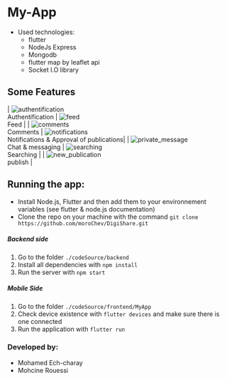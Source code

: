 # My-App
- Used technologies:
  * flutter
  * NodeJs Express
  * Mongodb
  * flutter map by leaflet api
  * Socket I.O library
## Some Features 

| ![authentification](./gifs/Authentification.gif) <br/> Authentification | ![feed](./gifs/Feed.gif) <br/> Feed | 
|      ![comments](./gifs/Comments.gif) <br/> Comments | ![notifications](./gifs/Approve_publication.gif) <br/> Notifications & Approval of publications|
| ![private_message](./gifs/Private_message.gif) <br/> Chat & messaging | ![searching](./gifs/Searching.gif) <br/> Searching |
| ![new_publication](./gifs/New_publication.gif) <br/> publish   |

## Running the app:
- Install Node.js, Flutter and then add them to your environnement variables (see flutter & node.js documentation)
- Clone the repo on your machine with the command `git clone https://github.com/moroChev/DigiShare.git`
##### Backend side
1. Go to the folder `./codeSource/backend` 
2. Install all dependencies with `npm install`
3. Run the server with `npm start`
##### Mobile Side
1. Go to the folder `./codeSource/frontend/MyApp` 
2. Check device existence with `flutter devices` and make sure there is one connected 
3. Run the application with `flutter run`

### Developed by:
- Mohamed Ech-charay
- Mohcine Rouessi
